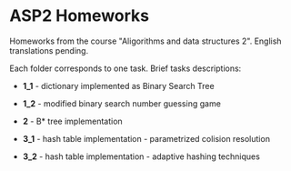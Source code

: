 # ASP2 Homeworks

Homeworks from the course "Aligorithms and data structures 2". English translations pending.

Each folder corresponds to one task. Brief tasks descriptions:

- **1_1** - dictionary implemented as Binary Search Tree
- **1_2** - modified binary search number guessing game

- **2** - B* tree implementation

- **3_1** - hash table implementation - parametrized colision resolution
- **3_2** - hash table implementation - adaptive hashing techniques
